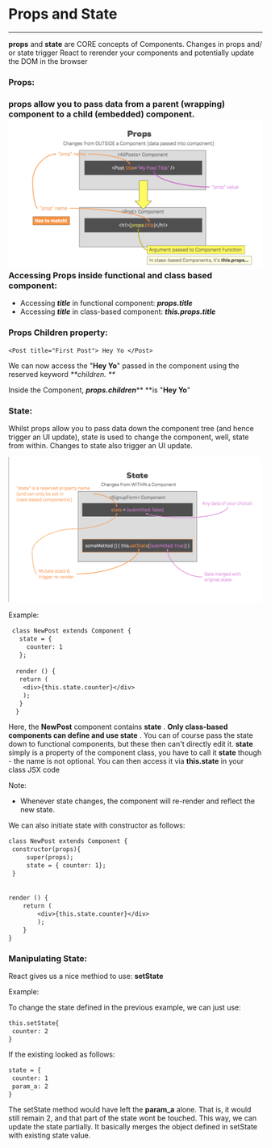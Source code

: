 # Props and State

---

**props** and **state** are CORE concepts of Components. Changes in props and/ or state trigger React to rerender your components and potentially update the DOM in the browser

### Props:

### props allow you to pass data from a parent \(wrapping\) component to a child \(embedded\) component.![](/assets/props.png)**Accessing Props inside functional and class based component:**

* Accessing _**title**_ in functional component:  _**props.title**_
* Accessing _**title**_ in class-based component: _**this.props.title**_

### Props Children property:

```
<Post title="First Post"> Hey Yo </Post>
```

We can now access the "**Hey Yo**" passed in the component using the reserved keyword _**children. **_

Inside the Component, _**props.children**_** **is "**Hey Yo**"

### State:

Whilst props allow you to pass data down the component tree \(and hence trigger an UI update\), state is used to change the component, well, state from within. Changes to state also trigger an UI update.

![](/assets/state.png)

Example:

```
 class NewPost extends Component { 
   state = {
     counter: 1
   };

  render () { 
   return (
    <div>{this.state.counter}</div>
    );
   }
  }
```

Here, the **NewPost** component contains **state** . **Only class-based components can define and use state** . You can of course pass the state down to functional components, but these then can't directly edit it. **state** simply is a property of the component class, you have to call it **state** though - the name is not optional. You can then access it via **this.state** in your class JSX code

Note:

* Whenever state changes, the component will re-render and reflect the new state.

We can also initiate state with constructor as  follows: 

```
class NewPost extends Component { 
 constructor(props){
     super(props);
     state = { counter: 1};
 }


render () {
    return (
        <div>{this.state.counter}</div>
        );
    }
}
```

### Manipulating State:

React gives us a nice methiod to use: **setState**

Example:

To change the state defined in the previous example, we can just use:

```
this.setState{
 counter: 2
}
```

If the existing looked as follows:

```
state = {
 counter: 1 
 param_a: 2
}
```

The setState method would have left the **param\_a** alone. That is, it would still remain 2, and that part of the state wont be touched. This way, we can update the state partially. It basically merges the object defined in setState with existing state value.

